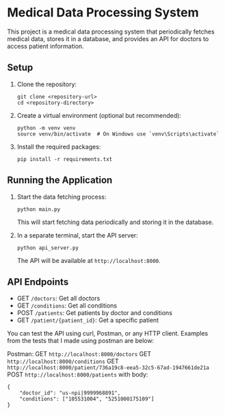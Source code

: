 # Medical Data Processing System

This project is a medical data processing system that periodically fetches medical data, stores it in a database, 
and provides an API for doctors to access patient information.

## Setup

1. Clone the repository:
   ```
   git clone <repository-url>
   cd <repository-directory>
   ```

2. Create a virtual environment (optional but recommended):
   ```
   python -m venv venv
   source venv/bin/activate  # On Windows use `venv\Scripts\activate`
   ```

3. Install the required packages:
   ```
   pip install -r requirements.txt
   ```

## Running the Application

1. Start the data fetching process:
   ```
   python main.py
   ```
   This will start fetching data periodically and storing it in the database.

2. In a separate terminal, start the API server:
   ```
   python api_server.py
   ```
   The API will be available at `http://localhost:8000`.

## API Endpoints

- GET `/doctors`: Get all doctors
- GET `/conditions`: Get all conditions
- POST `/patients`: Get patients by doctor and conditions
- GET `/patient/{patient_id}`: Get a specific patient


You can test the API using curl, Postman, or any HTTP client. 
Examples from the tests that I made using postman are below:

Postman:
GET `http://localhost:8000/doctors`
GET `http://localhost:8000/conditions`
GET `http://localhost:8000/patient/736a19c8-eea5-32c5-67ad-1947661de21a`
POST `http://localhost:8000/patients` with body:
```
{
    "doctor_id": "us-npi|9999968891",
    "conditions": ["105531004", "5251000175109"]
}
